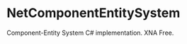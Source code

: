 NetComponentEntitySystem
========================

Component-Entity System C# implementation. XNA Free.
